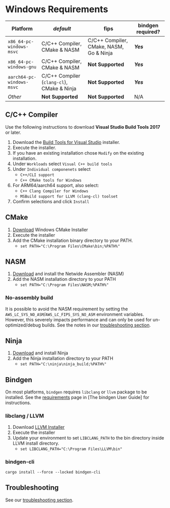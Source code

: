 # Windows Requirements

| Platform                  | *default*                                  | **fips**                                | bindgen required? |
|---------------------------|--------------------------------------------|-----------------------------------------|-------------------|
| `x86_64-pc-windows-msvc`  | C/C++ Compiler, CMake & NASM               | C/C++ Compiler, CMake, NASM, Go & Ninja | **_Yes_**         | 
| `x86_64-pc-windows-gnu`   | C/C++ Compiler, CMake & NASM               | **Not Supported**                       | **_Yes_**         |
| `aarch64-pc-windows-msvc` | C/C++ Compiler (`clang-cl`), CMake & Ninja | **Not Supported**                       | **_Yes_**         |
| _Other_                   | **Not Supported**                          | **Not Supported**                       | N/A               |

## C/C++ Compiler

Use the following instructions to download **Visual Studio Build Tools 2017** or later.

1. Download the [Build Tools for Visual Studio][WIN_TOOLS] installer.
2. Execute the installer.
3. If you have an existing installation chose `Modify` on the existing installation.
4. Under `Workloads` select `Visual C++ build tools`
5. Under `Individual componenets` select
    * `C++/CLI support`
    * `C++ CMake tools for Windows`
6. For ARM64/aarch64 support, also select:
    * `C++ Clang Compiler for Windows`
    * `MSBuild support for LLVM (clang-cl) toolset`
7. Confirm selections and click `Install`

## CMake

1. [Download](https://cmake.org/download/) Windows CMake Installer
2. Execute the installer
3. Add the CMake installation binary directory to your PATH.
    * `set PATH="C:\Program Files\CMake\bin;%PATH%"`

## NASM

1. [Download](https://nasm.us/) and install the Netwide Assembler (NASM)
2. Add the NASM installation directory to your PATH
    * `set PATH="C:\Program Files\NASM;%PATH%"`

### No-assembly build

It is possible to avoid the NASM requirement by setting the `AWS_LC_SYS_NO_ASM`/`AWS_LC_FIPS_SYS_NO_ASM` environment
variables. However, this severely impacts performance and can only be used for un-optimized/debug builds. See the
notes in our [troubleshooting section](../resources.md#troubleshooting).

## Ninja

1. [Download](https://github.com/ninja-build/ninja/releases) and install Ninja
2. Add the Ninja installation directory to your PATH
    * `set PATH="C:\ninja\ninja_build;%PATH%"`

## Bindgen

On most platforms, `bindgen` requires `libclang` or `llvm` package to be installed.
See the [requirements](https://rust-lang.github.io/rust-bindgen/requirements.html) page in
[The bindgen User Guide] for instructions.

### libclang / LLVM

1. Download [LLVM Installer](https://github.com/llvm/llvm-project/releases/tag/llvmorg-15.0.6)
2. Execute the installer
3. Update your environment to set `LIBCLANG_PATH` to the bin directory inside LLVM install directory.
    * `set LIBCLANG_PATH="C:\Program Files\LLVM\bin"`

### bindgen-cli

```shell
cargo install --force --locked bindgen-cli
```

## Troubleshooting

See our [troubleshooting section](../resources.md#troubleshooting).

[WIN_TOOLS]: https://aka.ms/vs/17/release/vs_BuildTools.exe
